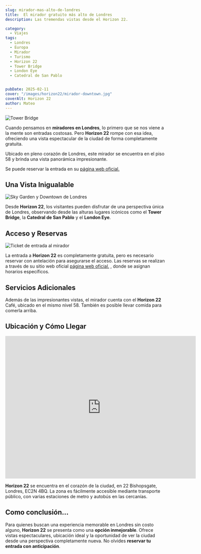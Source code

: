 ```yaml
---
slug: mirador-mas-alto-de-londres
title:  El mirador gratuito más alto de Londres 
description: Las tremendas vistas desde el Horizon 22.

category:
  - Viajes
tags:
  - Londres
  - Europa
  - Mirador
  - Turismo
  - Horizon 22
  - Tower Bridge
  - London Eye
  - Catedral de San Pablo


pubDate: 2025-02-11
cover: "/images/horizon22/mirador-downtown.jpg"
coverAlt: Horizon 22
author: Mateo
---
```

<img src="/images/horizon22/mirador-tower-bridge.jpg" alt="Tower Bridge" />

Cuando pensamos en **miradores en Londres**, lo primero que se nos viene a la mente son entradas costosas. Pero **Horizon 22** rompe con esa idea, ofreciendo una vista espectacular de la ciudad de forma completamente gratuita.

Ubicado en pleno corazón de Londres, este mirador se encuentra en el piso 58 y brinda una vista panorámica impresionante.

Se puede reservar la entrada en su <a href="https://horizon22.co.uk/book/" target="_blank">página web oficial.</a>

## Una Vista Inigualable
<img src="/images/horizon22/mirador-sky-garden.jpg" alt="Sky Garden y Downtown de Londres" />

Desde **Horizon 22**, los visitantes pueden disfrutar de una perspectiva única de Londres, observando desde las alturas lugares icónicos como el **Tower Bridge**, la **Catedral de San Pablo** y el **London Eye**. 

## Acceso y Reservas
<img src="/images/horizon22/ticket-entrada.png" alt="Ticket de entrada al mirador" />

La entrada a **Horizon 22** es completamente gratuita, pero es necesario reservar con antelación para asegurarse el acceso. Las reservas se realizan a través de su sitio web oficial 
<a href="https://horizon22.co.uk/book/" target="_blank">página web oficial.</a>
, donde se asignan horarios específicos.

## Servicios Adicionales

Además de las impresionantes vistas, el mirador cuenta con el **Horizon 22** Café, ubicado en el mismo nivel 58. También es posible llevar comida para comerla arriba.

## Ubicación y Cómo Llegar
<iframe src="https://www.google.com/maps/embed?pb=!1m18!1m12!1m3!1d2482.928376593446!2d-0.08784200371188929!3d51.514529999142276!2m3!1f0!2f0!3f0!3m2!1i1024!2i768!4f13.1!3m3!1m2!1s0x487603b5fb8b1701%3A0x2a47575cd35c544f!2sHorizon%2022!5e0!3m2!1sen!2sar!4v1740402015433!5m2!1sen!2sar" width="600" height="450" style="border:0;" allowfullscreen="" loading="lazy" referrerpolicy="no-referrer-when-downgrade"></iframe>

**Horizon 22** se encuentra en el corazón de la ciudad, en 22 Bishopsgate, Londres, EC2N 4BQ. La zona es fácilmente accesible mediante transporte público, con varias estaciones de metro y autobús en las cercanías.

## Como conclusión...
Para quienes buscan una experiencia memorable en Londres sin costo alguno, **Horizon 22** se presenta como una **opción inmejorable**. Ofrece vistas espectaculares, ubicación ideal y la oportunidad de ver la ciudad desde una perspectiva completamente nueva. No olvides **reservar tu entrada con anticipación**.

